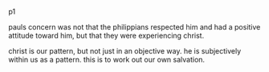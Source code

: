 p1

pauls concern was not that the philippians respected him and had a positive
attitude toward him, but that they were experiencing christ.

christ is our pattern, but not just in an objective way. he is subjectively within
us as a pattern. this is to work out our own salvation.
